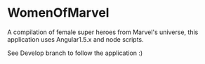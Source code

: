 # WomenOfMarvel
A compilation of female super heroes from Marvel's universe, this application uses Angular1.5.x and node scripts.

See Develop branch to follow the application :)